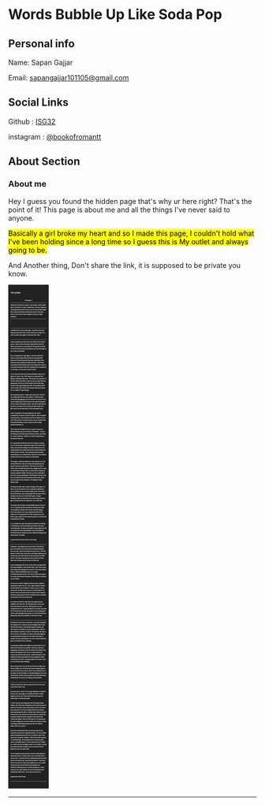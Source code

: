 # Words Bubble Up Like Soda Pop



## Personal info 


Name: Sapan Gajjar

Email: [sapangajjar101105@gmail.com](sapangajjar101105@gmail.com)

## Social Links 


Github :  [ISG32](https://github.com/isg32)

instagram :  [@bookofromantt](https://instagram.com/bookofromantt)

## About Section


### About me

  
Hey I guess you found the hidden page that's why ur here right? That's the point of it!
This page is about me and all the things I've never said to anyone.

<mark>Basically a girl broke my heart and so I made this page, I couldn't hold what I've been holding since a long time so I guess this is My outlet and always going to be.</mark>

And Another thing, Don't share the link, it is supposed to be private you know.


![](/NOTE20221008163139.png)

<hr>
